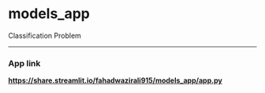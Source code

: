 # models_app
Classification Problem
***
### App link
**https://share.streamlit.io/fahadwazirali915/models_app/app.py**
